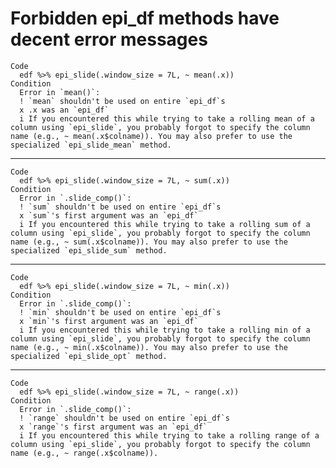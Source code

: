 # Forbidden epi_df methods have decent error messages

    Code
      edf %>% epi_slide(.window_size = 7L, ~ mean(.x))
    Condition
      Error in `mean()`:
      ! `mean` shouldn't be used on entire `epi_df`s
      x .x was an `epi_df`
      i If you encountered this while trying to take a rolling mean of a column using `epi_slide`, you probably forgot to specify the column name (e.g., ~ mean(.x$colname)). You may also prefer to use the specialized `epi_slide_mean` method.

---

    Code
      edf %>% epi_slide(.window_size = 7L, ~ sum(.x))
    Condition
      Error in `.slide_comp()`:
      ! `sum` shouldn't be used on entire `epi_df`s
      x `sum`'s first argument was an `epi_df`
      i If you encountered this while trying to take a rolling sum of a column using `epi_slide`, you probably forgot to specify the column name (e.g., ~ sum(.x$colname)). You may also prefer to use the specialized `epi_slide_sum` method.

---

    Code
      edf %>% epi_slide(.window_size = 7L, ~ min(.x))
    Condition
      Error in `.slide_comp()`:
      ! `min` shouldn't be used on entire `epi_df`s
      x `min`'s first argument was an `epi_df`
      i If you encountered this while trying to take a rolling min of a column using `epi_slide`, you probably forgot to specify the column name (e.g., ~ min(.x$colname)). You may also prefer to use the specialized `epi_slide_opt` method.

---

    Code
      edf %>% epi_slide(.window_size = 7L, ~ range(.x))
    Condition
      Error in `.slide_comp()`:
      ! `range` shouldn't be used on entire `epi_df`s
      x `range`'s first argument was an `epi_df`
      i If you encountered this while trying to take a rolling range of a column using `epi_slide`, you probably forgot to specify the column name (e.g., ~ range(.x$colname)).

